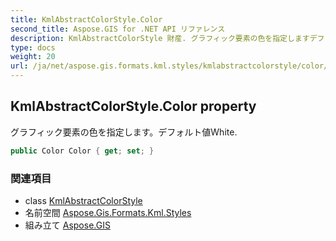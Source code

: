 ```yaml
---
title: KmlAbstractColorStyle.Color
second_title: Aspose.GIS for .NET API リファレンス
description: KmlAbstractColorStyle 財産. グラフィック要素の色を指定しますデフォルト値White.
type: docs
weight: 20
url: /ja/net/aspose.gis.formats.kml.styles/kmlabstractcolorstyle/color/
---
```

## KmlAbstractColorStyle.Color property

グラフィック要素の色を指定します。デフォルト値White.

```csharp
public Color Color { get; set; }
```

### 関連項目

* class [KmlAbstractColorStyle](../)
* 名前空間 [Aspose.Gis.Formats.Kml.Styles](../../kmlabstractcolorstyle/)
* 組み立て [Aspose.GIS](../../../)


